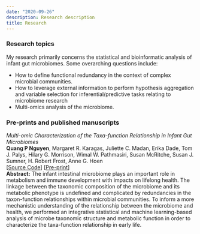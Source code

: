 ```yaml
---
date: "2020-09-26"
description: Research description
title: Research
---
```


### Research topics  
My research primarily concerns the statistical and bioinformatic analysis of infant gut microbiomes. Some overarching questions include:    
* How to define functional redundancy in the context of complex microbial communities.  
* How to leverage external information to perform hypothesis aggregation and variable selection for inferential/predictive tasks relating to microbiome research   
* Multi-omics analysis of the microbiome.     

### Pre-prints and published manuscripts  

*Multi-omic Characterization of the Taxa-function Relationship in Infant Gut Microbiomes*  
**Quang P Nguyen**, Margaret R. Karagas, Juliette C. Madan, Erika Dade, Tom J. Palys, Hilary G. Morrison, Wimal W. Pathmasiri, Susan McRitche, Susan J. Sumner, H. Robert Frost, Anne G. Hoen  
[[Source Code](https://github.com/qpmnguyen/infant_metabolome_microbiome)] [[Pre-print](https://www.researchsquare.com/article/rs-79308/v1)]     
**Abstract:** The infant intestinal microbiome plays an important role in metabolism and immune development with impacts on lifelong health. The linkage between the taxonomic composition of the microbiome and its metabolic phenotype is undefined and complicated by redundancies in the taxon-function relationships within microbial communities. To inform a more mechanistic understanding of the relationship between the microbiome and health, we performed an integrative statistical and machine learning-based analysis of microbe taxonomic structure and metabolic function in order to characterize the taxa-function relationship in early life.


